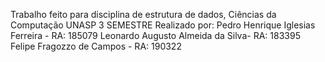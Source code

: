 Trabalho feito para disciplina de estrutura de dados, Ciências da Computação UNASP 3 SEMESTRE
Realizado por:
Pedro Henrique Iglesias Ferreira - RA: 185079
Leonardo Augusto Almeida da Silva- RA: 183395 
Felipe Fragozzo de Campos - RA: 190322
